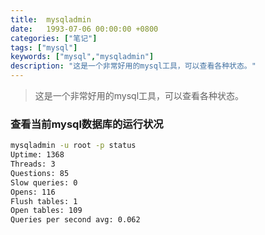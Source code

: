 ```yaml
---
title:  mysqladmin
date:   1993-07-06 00:00:00 +0800
categories: ["笔记"]
tags: ["mysql"]
keywords: ["mysql","mysqladmin"]
description: "这是一个非常好用的mysql工具，可以查看各种状态。"
---
```



> 这是一个非常好用的mysql工具，可以查看各种状态。

### 查看当前mysql数据库的运行状况

```bash
mysqladmin -u root -p status
Uptime: 1368  
Threads: 3  
Questions: 85  
Slow queries: 0  
Opens: 116  
Flush tables: 1  
Open tables: 109  
Queries per second avg: 0.062
```